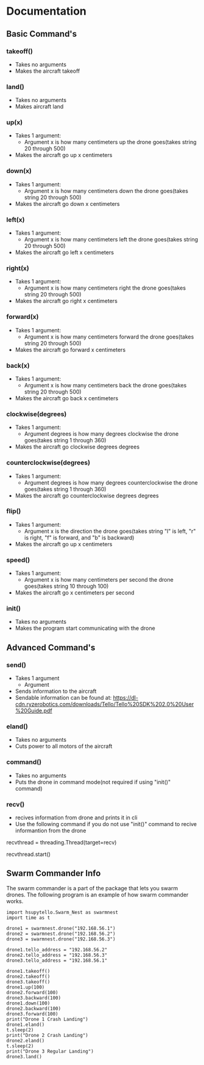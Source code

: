 # Documentation
## Basic Command's
### takeoff()
- Takes no arguments
- Makes the aircraft takeoff
### land()
- Takes no arguments
- Makes aircraft land
### up(x)
- Takes 1 argument:
  - Argument x is how many centimeters up the drone goes(takes string 20 through 500)
- Makes the aircraft go up x centimeters
### down(x)
- Takes 1 argument:
  - Argument x is how many centimeters down the drone goes(takes string 20 through 500)
- Makes the aircraft go down x centimeters
### left(x)
- Takes 1 argument:
  - Argument x is how many centimeters left the drone goes(takes string 20 through 500)
- Makes the aircraft go left x centimeters
### right(x)
- Takes 1 argument:
  - Argument x is how many centimeters right the drone goes(takes string 20 through 500)
- Makes the aircraft go right x centimeters
### forward(x)
- Takes 1 argument:
  - Argument x is how many centimeters forward the drone goes(takes string 20 through 500)
- Makes the aircraft go forward x centimeters
### back(x)
- Takes 1 argument:
  - Argument x is how many centimeters back the drone goes(takes string 20 through 500)
- Makes the aircraft go back x centimeters
### clockwise(degrees)
- Takes 1 argument:
  - Argument degrees is how many degrees clockwise the drone goes(takes string 1 through 360)
- Makes the aircraft go clockwise degrees degrees
### counterclockwise(degrees)
- Takes 1 argument:
  - Argument degrees is how many degrees counterclockwise the drone goes(takes string 1 through 360)
- Makes the aircraft go counterclockwise degrees degrees
### flip()
- Takes 1 argument:
  - Argument x is the direction the drone goes(takes string "l" is left, "r" is right, "f" is forward, and "b" is backward)
- Makes the aircraft go up x centimeters
### speed()
- Takes 1 argument:
  - Argument x is how many centimeters per second the drone goes(takes string 10 through 100)
- Makes the aircraft go x centimeters per second
### init()
- Takes no arguments
- Makes the program start communicating with the drone
## Advanced Command's
### send()
- Takes 1 argument
  - Argument
- Sends information to the aircraft
- Sendable information can be found at: https://dl-cdn.ryzerobotics.com/downloads/Tello/Tello%20SDK%202.0%20User%20Guide.pdf
### eland()
- Takes no arguments
- Cuts power to all motors of the aircraft
### command()
- Takes no arguments
- Puts the drone in command mode(not required if using "init()" command)
### recv()
- recives information from drone and prints it in cli
- Use the following command if you do not use "init()" command to recive informantion from the drone

recvthread = threading.Thread(target=recv)

recvthread.start()

## Swarm Commander Info
The swarm commander is a part of the package that lets you swarm drones. The following program is an example of how swarm commander works.

```
import hsupytello.Swarm_Nest as swarmnest
import time as t

drone1 = swarmnest.drone("192.168.56.1")
drone2 = swarmnest.drone("192.168.56.2")
drone3 = swarmnest.drone("192.168.56.3")

drone1.tello_address = "192.168.56.2"
drone2.tello_address = "192.168.56.3"
drone3.tello_address = "192.168.56.1"

drone1.takeoff()
drone2.takeoff()
drone3.takeoff()
drone1.up(100)
drone2.forward(100)
drone3.backward(100)
drone1.down(100)
drone2.backward(100)
drone3.forward(100)
print("Drone 1 Crash Landing")
drone1.eland()
t.sleep(2)
print("Drone 2 Crash Landing")
drone2.eland()
t.sleep(2)
print("Drone 3 Regular Landing")
drone3.land()
```
